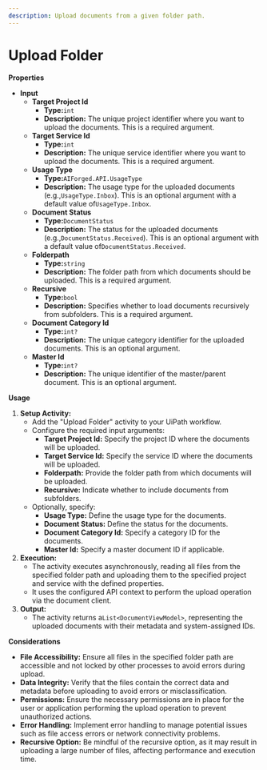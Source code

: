 ```yaml
---
description: Upload documents from a given folder path.
---
```


# Upload Folder

**Properties**

* **Input**
  * **Target Project Id**
    * **Type:**`int`
    * **Description:** The unique project identifier where you want to upload the documents. This is a required argument.
  * **Target Service Id**
    * **Type:**`int`
    * **Description:** The unique service identifier where you want to upload the documents. This is a required argument.
  * **Usage Type**
    * **Type:**`AIForged.API.UsageType`
    * **Description:** The usage type for the uploaded documents (e.g.,`UsageType.Inbox`). This is an optional argument with a default value of`UsageType.Inbox`.
  * **Document Status**
    * **Type:**`DocumentStatus`
    * **Description:** The status for the uploaded documents (e.g.,`DocumentStatus.Received`). This is an optional argument with a default value of`DocumentStatus.Received`.
  * **Folderpath**
    * **Type:**`string`
    * **Description:** The folder path from which documents should be uploaded. This is a required argument.
  * **Recursive**
    * **Type:**`bool`
    * **Description:** Specifies whether to load documents recursively from subfolders. This is a required argument.
  * **Document Category Id**
    * **Type:**`int?`
    * **Description:** The unique category identifier for the uploaded documents. This is an optional argument.
  * **Master Id**
    * **Type:**`int?`
    * **Description:** The unique identifier of the master/parent document. This is an optional argument.

**Usage**

1. **Setup Activity:**
   * Add the "Upload Folder" activity to your UiPath workflow.
   * Configure the required input arguments:
     * **Target Project Id:** Specify the project ID where the documents will be uploaded.
     * **Target Service Id:** Specify the service ID where the documents will be uploaded.
     * **Folderpath:** Provide the folder path from which documents will be uploaded.
     * **Recursive:** Indicate whether to include documents from subfolders.
   * Optionally, specify:
     * **Usage Type:** Define the usage type for the documents.
     * **Document Status:** Define the status for the documents.
     * **Document Category Id:** Specify a category ID for the documents.
     * **Master Id:** Specify a master document ID if applicable.
2. **Execution:**
   * The activity executes asynchronously, reading all files from the specified folder path and uploading them to the specified project and service with the defined properties.
   * It uses the configured API context to perform the upload operation via the document client.
3. **Output:**
   * The activity returns a`List<DocumentViewModel>`, representing the uploaded documents with their metadata and system-assigned IDs.

**Considerations**

* **File Accessibility:** Ensure all files in the specified folder path are accessible and not locked by other processes to avoid errors during upload.
* **Data Integrity:** Verify that the files contain the correct data and metadata before uploading to avoid errors or misclassification.
* **Permissions:** Ensure the necessary permissions are in place for the user or application performing the upload operation to prevent unauthorized actions.
* **Error Handling:** Implement error handling to manage potential issues such as file access errors or network connectivity problems.
* **Recursive Option:** Be mindful of the recursive option, as it may result in uploading a large number of files, affecting performance and execution time.

